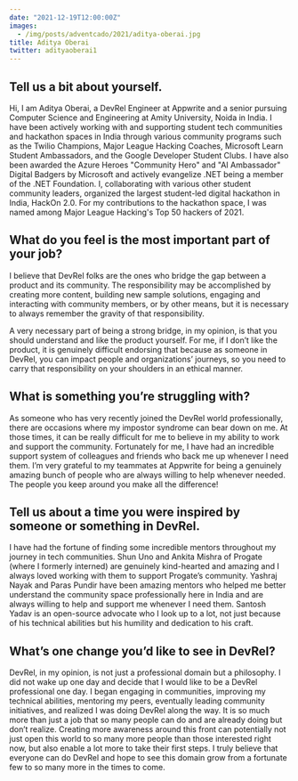 ```yaml
---
date: "2021-12-19T12:00:00Z"
images:
  - /img/posts/adventcado/2021/aditya-oberai.jpg
title: Aditya Oberai
twitter: adityaoberai1
---
```


## Tell us a bit about yourself.

Hi, I am Aditya Oberai, a DevRel Engineer at Appwrite and a senior pursuing Computer Science and Engineering at Amity University, Noida in India. I have been actively working with and supporting student tech communities and hackathon spaces in India through various community programs such as the Twilio Champions, Major League Hacking Coaches, Microsoft Learn Student Ambassadors, and the Google Developer Student Clubs. I have also been awarded the Azure Heroes "Community Hero" and "AI Ambassador" Digital Badgers by Microsoft and actively evangelize .NET being a member of the .NET Foundation. I, collaborating with various other student community leaders, organized the largest student-led digital hackathon in India, HackOn 2.0. For my contributions to the hackathon space, I was named among Major League Hacking's Top 50 hackers of 2021.


## What do you feel is the most important part of your job?

I believe that DevRel folks are the ones who bridge the gap between a product and its community. The responsibility may be accomplished by creating more content, building new sample solutions, engaging and interacting with community members, or by other means, but it is necessary to always remember the gravity of that responsibility.

A very necessary part of being a strong bridge, in my opinion, is that you should understand and like the product yourself. For me, if I don’t like the product, it is genuinely difficult endorsing that because as someone in DevRel, you can impact people and organizations’ journeys, so you need to carry that responsibility on your shoulders in an ethical manner. 


## What is something you’re struggling with?

As someone who has very recently joined the DevRel world professionally, there are occasions where my impostor syndrome can bear down on me. At those times, it can be really difficult for me to believe in my ability to work and support the community. Fortunately for me, I have had an incredible support system of colleagues and friends who back me up whenever I need them. I’m very grateful to my teammates at Appwrite for being a genuinely amazing bunch of people who are always willing to help whenever needed. The people you keep around you make all the difference!


## Tell us about a time you were inspired by someone or something in DevRel.

I have had the fortune of finding some incredible mentors throughout my journey in tech communities. Shun Uno and Ankita Mishra of Progate (where I formerly interned) are genuinely kind-hearted and amazing and I always loved working with them to support Progate’s community. Yashraj Nayak and Paras Pundir have been amazing mentors who helped me better understand the community space professionally here in India and are always willing to help and support me whenever I need them. Santosh Yadav is an open-source advocate who I look up to a lot, not just because of his technical abilities but his humility and dedication to his craft.


## What’s one change you’d like to see in DevRel?

DevRel, in my opinion, is not just a professional domain but a philosophy. I did not wake up one day and decide that I would like to be a DevRel professional one day. I began engaging in communities, improving my technical abilities, mentoring my peers, eventually leading community initiatives, and realized I was doing DevRel along the way. It is so much more than just a job that so many people can do and are already doing but don’t realize. Creating more awareness around this front can potentially not just open this world to so many more people than those interested right now, but also enable a lot more to take their first steps. I truly believe that everyone can do DevRel and hope to see this domain grow from a fortunate few to so many more in the times to come.
